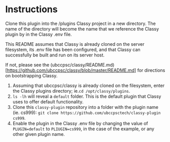 # Instructions

Clone this plugin into the /plugins Classy project in a new directory. The name of the directory will become the name that we reference the Classy plugin by in the Classy .env file.

This README assumes that Classy is already cloned on the server filesystem, its .env file has been configured, and that Classy can successfully be built and run on its server host.

If not, please see the (ubccpsc/classy/README.md)[https://github.com/ubccpsc/classy/blob/master/README.md] for directions on bootstrapping Classy.

1. Assuming that ubccpsc/classy is already cloned on the filesystem, enter the Classy plugins directory; ie.`cd /opt/classy/plugins`.
2. `ls -lh` will reveal a `default` folder. This is the default plugin that Classy uses to offer default functionality.
3. Clone this `classy-plugin` repository into a folder with the plugin name (ie. cs999): `git clone https://github.com/ubccpsctech/classy-plugin cs999`.
4. Enable the plugin in the Classy .env file by changing the value of `PLUGIN=default` to `PLIUGIN=cs999`, in the case of the example, or any other given plugin name.
